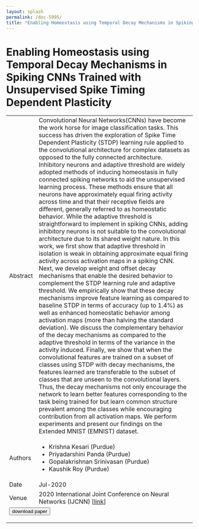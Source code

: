 ```yaml
---
layout: splash
permalink: /doc-5995/
title: "Enabling Homeostasis using Temporal Decay Mechanisms in Spiking CNNs Trained with Unsupervised Spike Timing Dependent Plasticity"
---
```


# Enabling Homeostasis using Temporal Decay Mechanisms in Spiking CNNs Trained with Unsupervised Spike Timing Dependent Plasticity

<table>
    <tbody>
    <tr>
        <td>Abstract</td>
        <td>Convolutional Neural Networks(CNNs) have become the work horse for image classification tasks. This success has driven the exploration of Spike Time Dependent Plasticity (STDP) learning rule applied to the convolutional architecture for complex datasets as opposed to the fully connected architecture. Inhibitory neurons and adaptive threshold are widely adopted methods of inducing homeostasis in fully connected spiking networks to aid the unsupervised learning process. These methods ensure that all neurons have approximately equal firing activity across time and that their receptive fields are different, generally referred to as homeostatic behavior. While the adaptive threshold is straightforward to implement in spiking CNNs, adding inhibitory neurons is not suitable to the convolutional architecture due to its shared weight nature. In this work, we first show that adaptive threshold in isolation is weak in obtaining approximate equal firing activity across activation maps in a spiking CNN. Next, we develop weight and offset decay mechanisms that enable the desired behavior to complement the STDP learning rule and adaptive threshold. We empirically show that these decay mechanisms improve feature learning as compared to baseline STDP in terms of accuracy (up to 1.4%) as well as enhanced homeostatic behavior among activation maps (more than halving the standard deviation). We discuss the complementary behavior of the decay mechanisms as compared to the adaptive threshold in terms of the variance in the activity induced. Finally, we show that when the convolutional features are trained on a subset of classes using STDP with decay mechanisms, the features learned are transferable to the subset of classes that are unseen to the convolutional layers. Thus, the decay mechanisms not only encourage the network to learn better features corresponding to the task being trained for but learn common structure prevalent among the classes while encouraging contribution from all activation maps. We perform experiments and present our findings on the Extended MNIST (EMNIST) dataset.</td>
    </tr>
    <tr>
        <td>Authors</td>
        <td>
            <ul>
                <li>Krishna Kesari (Purdue)</li>
                <li>Priyadarshini Panda (Purdue)</li>
                <li>Gopalakrishnan Srinivasan (Purdue)</li>
                <li>Kaushik Roy (Purdue)</li>
            </ul>
        </td>
    </tr>
    <tr>
        <td>Date</td>
        <td>Jul-2020</td>
    </tr>
    <tr>
        <td>Venue</td>
        <td>2020 International Joint Conference on Neural Networks (IJCNN) [<a href="https://ieeexplore.ieee.org/stamp/stamp.jsp?arnumber=9207240">link</a>]</td>
    </tr>
        <tr>
            <td colspan="2">
                <form method="get" action="https://ieeexplore.ieee.org/stamp/stamp.jsp?arnumber=9207240">
                    <button type="submit">download paper</button>
                </form>
            </td>
        </tr>
    </tbody>
</table>
